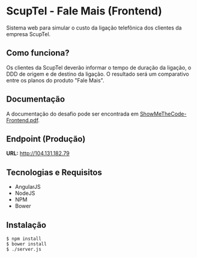 # ScupTel - Fale Mais (Frontend)

Sistema web para simular o custo da ligação telefônica dos clientes da empresa ScupTel.

## Como funciona?

Os clientes da ScupTel deverão informar o tempo de duração da ligação, o DDD de origem e de destino da ligação.
O resultado será um comparativo entre os planos do produto "Fale Mais".

## Documentação

A documentação do desafio pode ser encontrada em [ShowMeTheCode-Frontend.pdf](docs/ShowMeTheCode-Frontend.pdf).

## Endpoint (Produção)

**URL:** http://104.131.182.79

## Tecnologias e Requisitos

- AngularJS
- NodeJS
- NPM
- Bower

## Instalação

    $ npm install
    $ bower install
    $ ./server.js
